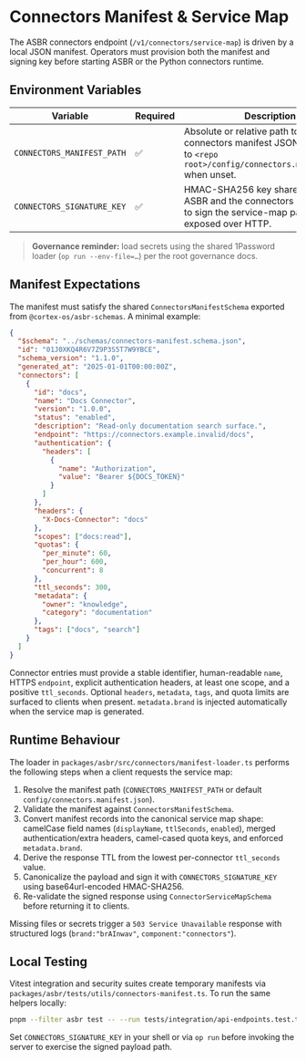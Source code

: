 # Connectors Manifest & Service Map

The ASBR connectors endpoint (`/v1/connectors/service-map`) is driven by a local JSON manifest. Operators must provision both the manifest and signing key before starting ASBR or the Python connectors runtime.

## Environment Variables

| Variable | Required | Description |
| --- | --- | --- |
| `CONNECTORS_MANIFEST_PATH` | ✅ | Absolute or relative path to the connectors manifest JSON file. Defaults to `<repo root>/config/connectors.manifest.json` when unset. |
| `CONNECTORS_SIGNATURE_KEY` | ✅ | HMAC-SHA256 key shared between ASBR and the connectors server. Used to sign the service-map payload exposed over HTTP. |

> **Governance reminder:** load secrets using the shared 1Password loader (`op run --env-file=…`) per the root governance docs.

## Manifest Expectations

The manifest must satisfy the shared `ConnectorsManifestSchema` exported from `@cortex-os/asbr-schemas`. A minimal example:

```json
{
  "$schema": "../schemas/connectors-manifest.schema.json",
  "id": "01J0XKQ4R6V7Z9P3S5T7W9YBCE",
  "schema_version": "1.1.0",
  "generated_at": "2025-01-01T00:00:00Z",
  "connectors": [
    {
      "id": "docs",
      "name": "Docs Connector",
      "version": "1.0.0",
      "status": "enabled",
      "description": "Read-only documentation search surface.",
      "endpoint": "https://connectors.example.invalid/docs",
      "authentication": {
        "headers": [
          {
            "name": "Authorization",
            "value": "Bearer ${DOCS_TOKEN}"
          }
        ]
      },
      "headers": {
        "X-Docs-Connector": "docs"
      },
      "scopes": ["docs:read"],
      "quotas": {
        "per_minute": 60,
        "per_hour": 600,
        "concurrent": 8
      },
      "ttl_seconds": 300,
      "metadata": {
        "owner": "knowledge",
        "category": "documentation"
      },
      "tags": ["docs", "search"]
    }
  ]
}
```

Connector entries must provide a stable identifier, human-readable `name`, HTTPS `endpoint`, explicit authentication headers, at least one scope, and a positive `ttl_seconds`. Optional `headers`, `metadata`, `tags`, and quota limits are surfaced to clients when present. `metadata.brand` is injected automatically when the service map is generated.

## Runtime Behaviour

The loader in `packages/asbr/src/connectors/manifest-loader.ts` performs the following steps when a client requests the service map:

1. Resolve the manifest path (`CONNECTORS_MANIFEST_PATH` or default `config/connectors.manifest.json`).
2. Validate the manifest against `ConnectorsManifestSchema`.
3. Convert manifest records into the canonical service map shape: camelCase field names (`displayName`, `ttlSeconds`, `enabled`), merged authentication/extra headers, camel-cased quota keys, and enforced `metadata.brand`.
4. Derive the response TTL from the lowest per-connector `ttl_seconds` value.
5. Canonicalize the payload and sign it with `CONNECTORS_SIGNATURE_KEY` using base64url-encoded HMAC-SHA256.
6. Re-validate the signed response using `ConnectorServiceMapSchema` before returning it to clients.

Missing files or secrets trigger a `503 Service Unavailable` response with structured logs (`brand:"brAInwav"`, `component:"connectors"`).

## Local Testing

Vitest integration and security suites create temporary manifests via `packages/asbr/tests/utils/connectors-manifest.ts`. To run the same helpers locally:

```bash
pnpm --filter asbr test -- --run tests/integration/api-endpoints.test.ts
```

Set `CONNECTORS_SIGNATURE_KEY` in your shell or via `op run` before invoking the server to exercise the signed payload path.
